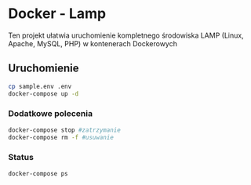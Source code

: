 # Docker - Lamp

Ten projekt ułatwia uruchomienie kompletnego środowiska LAMP (Linux, Apache, MySQL, PHP) w kontenerach Dockerowych

## Uruchomienie

```bash
cp sample.env .env
docker-compose up -d
```

### Dodatkowe polecenia

```bash
docker-compose stop #zatrzymanie
docker-compose rm -f #usuwanie
```

### Status

```bash
docker-compose ps
```
